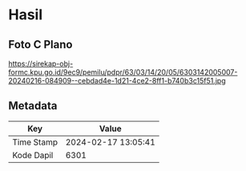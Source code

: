 # Hasil

## Foto C Plano

https://sirekap-obj-formc.kpu.go.id/9ec9/pemilu/pdpr/63/03/14/20/05/6303142005007-20240216-084909--cebdad4e-1d21-4ce2-8ff1-b740b3c15f51.jpg


## Metadata

| Key        | Value               |
| ---------- | ------------------- |
| Time Stamp | 2024-02-17 13:05:41 |
| Kode Dapil | 6301                |



